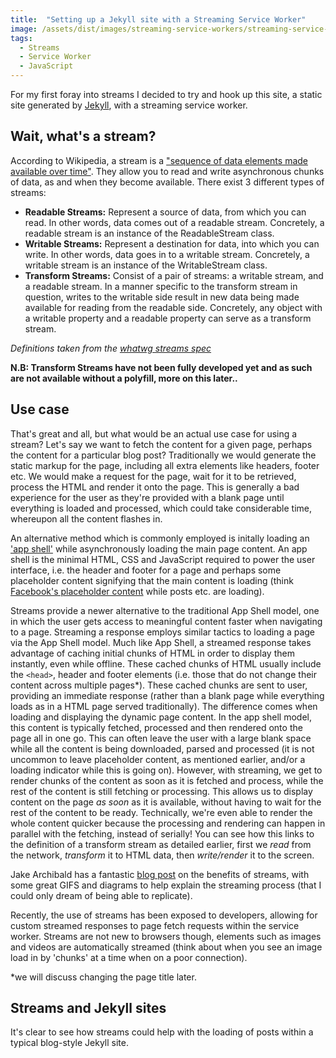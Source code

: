 ```yaml
---
title:  "Setting up a Jekyll site with a Streaming Service Worker"
image: /assets/dist/images/streaming-service-workers/streaming-service-workers.jpg
tags:
  - Streams
  - Service Worker
  - JavaScript
---
```


For my first foray into streams I decided to try and hook up this site, a static site generated by [Jekyll](https://jekyllrb.com/), with a streaming service worker.

## Wait, what's a stream?

According to Wikipedia, a stream is a ["sequence of data elements made available over time"](https://en.wikipedia.org/wiki/Stream_(computing)). They allow you to read and write asynchronous chunks of data, as and when they become available. There exist 3 different types of streams:

- **Readable Streams:** Represent a source of data, from which you can read. In other words, data comes out of a readable stream. Concretely, a readable stream is an instance of the ReadableStream class.
- **Writable Streams:** Represent a destination for data, into which you can write. In other words, data goes in to a writable stream. Concretely, a writable stream is an instance of the WritableStream class.
- **Transform Streams:** Consist of a pair of streams: a writable stream, and a readable stream. In a manner specific to the transform stream in question, writes to the writable side result in new data being made available for reading from the readable side. Concretely, any object with a writable property and a readable property can serve as a transform stream.

*Definitions taken from the [whatwg streams spec](https://streams.spec.whatwg.org)*

**N.B: Transform Streams have not been fully developed yet and as such are not available  without a polyfill, more on this later..**

## Use case

That's great and all, but what would be an actual use case for using a stream? Let's say we want to fetch the content for a given page, perhaps the content for a particular blog post? Traditionally we would generate the static markup for the page, including all extra elements like headers, footer etc. We would make a request for the page, wait for it to be retrieved, process the HTML and render it onto the page. This is generally a bad experience for the user as they're provided with a blank page until everything is loaded and processed, which could take considerable time, whereupon all the content flashes in.

An alternative method which is commonly employed is initally loading an ['app shell'](https://developers.google.com/web/fundamentals/architecture/app-shell) while asynchronously loading the main page content. An app shell is the minimal HTML, CSS and JavaScript required to power the user interface, i.e. the header and footer for a page and perhaps some placeholder content signifying that the main content is loading (think [Facebook's placeholder content](https://cloudcannon.com/deconstructions/2014/11/15/facebook-content-placeholder-deconstruction.html) while posts etc. are loading).

Streams provide a newer alternative to the traditional App Shell model, one in which the user gets access to meaningful content faster when navigating to a page. Streaming a response employs similar tactics to loading a page via the App Shell model. Much like App Shell, a streamed response takes advantage of caching initial chunks of HTML in order to display them instantly, even while offline. These cached chunks of HTML usually include the `<head>`, header and footer elements (i.e. those that do not change their content across multiple pages\*). These cached chunks are sent to user, providing an immediate response (rather than a blank page while everything loads as in a HTML page served traditionally). The difference comes when loading and displaying the dynamic page content. In the app shell model, this content is typically fetched, processed and then rendered onto the page all in one go. This can often leave the user with a large blank space while all the content is being downloaded, parsed and processed (it is not uncommon to leave placeholder content, as mentioned earlier, and/or a loading indicator while this is going on). However, with streaming, we get to render chunks of the content as soon as it is fetched and process, while the rest of the content is still fetching or processing. This allows us to display content on the page *as soon* as it is available, without having to wait for the rest of the content to be ready. Technically, we're even able to render the whole content quicker because the processing and rendering can happen in parallel with the fetching, instead of serially! You can see how this links to the definition of a transform stream as detailed earlier, first we *read* from the network, *transform* it to HTML data, then *write/render* it to the screen.

Jake Archibald has a fantastic [blog post](https://jakearchibald.com/2016/streams-ftw/) on the benefits of streams, with some great GIFS and diagrams to help explain the streaming process (that I could only dream of being able to replicate).

Recently, the use of streams has been exposed to developers, allowing for custom streamed responses to page fetch requests within the service worker. Streams are not new to browsers though, elements such as images and videos are automatically streamed (think about when you see an image load in by 'chunks' at a time when on a poor connection).

\*we will discuss changing the page title later.

## Streams and Jekyll sites

It's clear to see how streams could help with the loading of posts within a typical blog-style Jekyll site.